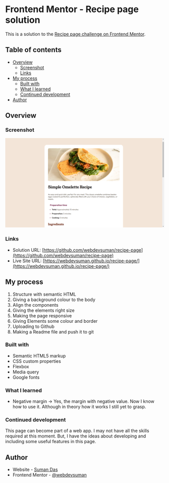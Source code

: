 # Frontend Mentor - Recipe page solution

This is a solution to the [Recipe page challenge on Frontend Mentor](https://www.frontendmentor.io/challenges/recipe-page-KiTsR8QQKm).

## Table of contents

- [Overview](#overview)
  - [Screenshot](#screenshot)
  - [Links](#links)
- [My process](#my-process)
  - [Built with](#built-with)
  - [What I learned](#what-i-learned)
  - [Continued development](#continued-development)
- [Author](#author)

## Overview

### Screenshot

![](./Screenshot.png)

### Links

- Solution URL: [https://github.com/webdevsuman/recipe-page](https://github.com/webdevsuman/recipe-page)
- Live Site URL: [https://webdevsuman.github.io/recipe-page/](https://webdevsuman.github.io/recipe-page/)

## My process

1. Structure with semantic HTML
2. Giving a background colour to the body
3. Align the components
4. Giving the elements right size
5. Making the page responsive
6. Giving Elements some colour and border
7. Uploading to Github
8. Making a Readme file and push it to git

### Built with

- Semantic HTML5 markup
- CSS custom properties
- Flexbox
- Media query
- Google fonts

### What I learned

- Negative margin -> Yes, the margin with negative value. Now I know how to use it. Although in theory how it works I still yet to grasp.

### Continued development

This page can become part of a web app. I may not have all the skills required at this moment. But, I have the ideas about developing and including some useful features in this page.

## Author

- Website - [Suman Das](https://github.com/webdevsuman/)
- Frontend Mentor - [@webdevsuman](https://www.frontendmentor.io/profile/webdevsuman)
